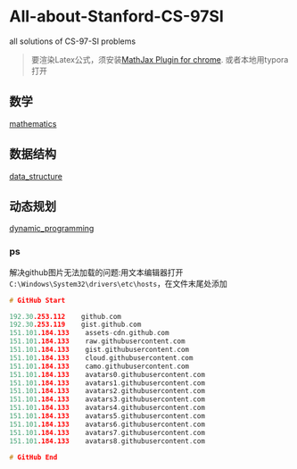 # All-about-Stanford-CS-97SI
 all solutions of CS-97-SI problems
> 要渲染Latex公式，须安装[MathJax Plugin for chrome](https://chrome.google.com/webstore/detail/mathjax-plugin-for-github/ioemnmodlmafdkllaclgeombjnmnbima).
> 或者本地用typora打开






## 数学

[mathematics](https://github.com/Qasak/all-about-stanford-cs-97si/blob/master/mathematics/README.md)

## 数据结构

[data_structure](https://github.com/Qasak/all-about-stanford-cs-97si/blob/master/data_structure/README.md)

## 动态规划

[dynamic_programming](https://github.com/Qasak/all-about-stanford-cs-97si/blob/master/dynamic_programming/README.md)

### ps

解决github图片无法加载的问题:用文本编辑器打开`C:\Windows\System32\drivers\etc\hosts`，在文件末尾处添加

```c
# GitHub Start

192.30.253.112    github.com 
192.30.253.119    gist.github.com
151.101.184.133    assets-cdn.github.com
151.101.184.133    raw.githubusercontent.com
151.101.184.133    gist.githubusercontent.com
151.101.184.133    cloud.githubusercontent.com
151.101.184.133    camo.githubusercontent.com
151.101.184.133    avatars0.githubusercontent.com
151.101.184.133    avatars1.githubusercontent.com
151.101.184.133    avatars2.githubusercontent.com
151.101.184.133    avatars3.githubusercontent.com
151.101.184.133    avatars4.githubusercontent.com
151.101.184.133    avatars5.githubusercontent.com
151.101.184.133    avatars6.githubusercontent.com
151.101.184.133    avatars7.githubusercontent.com
151.101.184.133    avatars8.githubusercontent.com

# GitHub End
```

